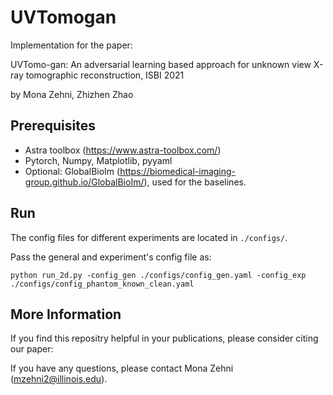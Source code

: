 # UVTomogan

Implementation for the paper: 

UVTomo-gan: An adversarial learning based approach for unknown view X-ray tomographic reconstruction, ISBI 2021

by Mona Zehni, Zhizhen Zhao

## Prerequisites
- Astra toolbox (https://www.astra-toolbox.com/)
- Pytorch, Numpy, Matplotlib, pyyaml
- Optional: GlobalBioIm (https://biomedical-imaging-group.github.io/GlobalBioIm/), used for the baselines.

## Run
The config files for different experiments are located in ```./configs/```.

Pass the general and experiment's config file as:

```python run_2d.py -config_gen ./configs/config_gen.yaml -config_exp ./configs/config_phantom_known_clean.yaml``` 

## More Information
If you find this repositry helpful in your publications, please consider citing our paper:

If you have any questions, please contact Mona Zehni (mzehni2@illinois.edu).
